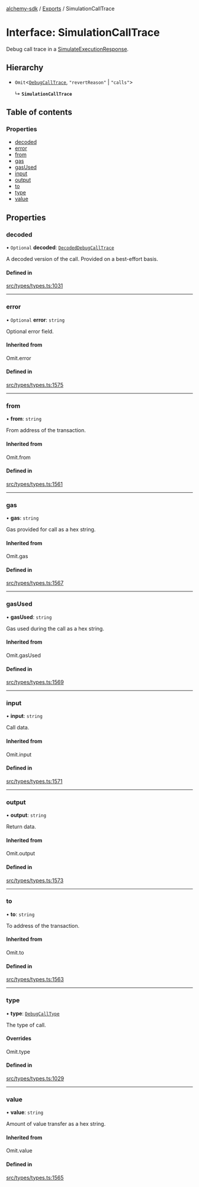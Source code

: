 [alchemy-sdk](../README.md) / [Exports](../modules.md) / SimulationCallTrace

# Interface: SimulationCallTrace

Debug call trace in a [SimulateExecutionResponse](SimulateExecutionResponse.md).

## Hierarchy

- `Omit`<[`DebugCallTrace`](DebugCallTrace.md), ``"revertReason"`` \| ``"calls"``\>

  ↳ **`SimulationCallTrace`**

## Table of contents

### Properties

- [decoded](SimulationCallTrace.md#decoded)
- [error](SimulationCallTrace.md#error)
- [from](SimulationCallTrace.md#from)
- [gas](SimulationCallTrace.md#gas)
- [gasUsed](SimulationCallTrace.md#gasused)
- [input](SimulationCallTrace.md#input)
- [output](SimulationCallTrace.md#output)
- [to](SimulationCallTrace.md#to)
- [type](SimulationCallTrace.md#type)
- [value](SimulationCallTrace.md#value)

## Properties

### decoded

• `Optional` **decoded**: [`DecodedDebugCallTrace`](DecodedDebugCallTrace.md)

A decoded version of the call. Provided on a best-effort basis.

#### Defined in

[src/types/types.ts:1031](https://github.com/alchemyplatform/alchemy-sdk-js/blob/ae0aa3f0/src/types/types.ts#L1031)

___

### error

• `Optional` **error**: `string`

Optional error field.

#### Inherited from

Omit.error

#### Defined in

[src/types/types.ts:1575](https://github.com/alchemyplatform/alchemy-sdk-js/blob/ae0aa3f0/src/types/types.ts#L1575)

___

### from

• **from**: `string`

From address of the transaction.

#### Inherited from

Omit.from

#### Defined in

[src/types/types.ts:1561](https://github.com/alchemyplatform/alchemy-sdk-js/blob/ae0aa3f0/src/types/types.ts#L1561)

___

### gas

• **gas**: `string`

Gas provided for call as a hex string.

#### Inherited from

Omit.gas

#### Defined in

[src/types/types.ts:1567](https://github.com/alchemyplatform/alchemy-sdk-js/blob/ae0aa3f0/src/types/types.ts#L1567)

___

### gasUsed

• **gasUsed**: `string`

Gas used during the call as a hex string.

#### Inherited from

Omit.gasUsed

#### Defined in

[src/types/types.ts:1569](https://github.com/alchemyplatform/alchemy-sdk-js/blob/ae0aa3f0/src/types/types.ts#L1569)

___

### input

• **input**: `string`

Call data.

#### Inherited from

Omit.input

#### Defined in

[src/types/types.ts:1571](https://github.com/alchemyplatform/alchemy-sdk-js/blob/ae0aa3f0/src/types/types.ts#L1571)

___

### output

• **output**: `string`

Return data.

#### Inherited from

Omit.output

#### Defined in

[src/types/types.ts:1573](https://github.com/alchemyplatform/alchemy-sdk-js/blob/ae0aa3f0/src/types/types.ts#L1573)

___

### to

• **to**: `string`

To address of the transaction.

#### Inherited from

Omit.to

#### Defined in

[src/types/types.ts:1563](https://github.com/alchemyplatform/alchemy-sdk-js/blob/ae0aa3f0/src/types/types.ts#L1563)

___

### type

• **type**: [`DebugCallType`](../enums/DebugCallType.md)

The type of call.

#### Overrides

Omit.type

#### Defined in

[src/types/types.ts:1029](https://github.com/alchemyplatform/alchemy-sdk-js/blob/ae0aa3f0/src/types/types.ts#L1029)

___

### value

• **value**: `string`

Amount of value transfer as a hex string.

#### Inherited from

Omit.value

#### Defined in

[src/types/types.ts:1565](https://github.com/alchemyplatform/alchemy-sdk-js/blob/ae0aa3f0/src/types/types.ts#L1565)
